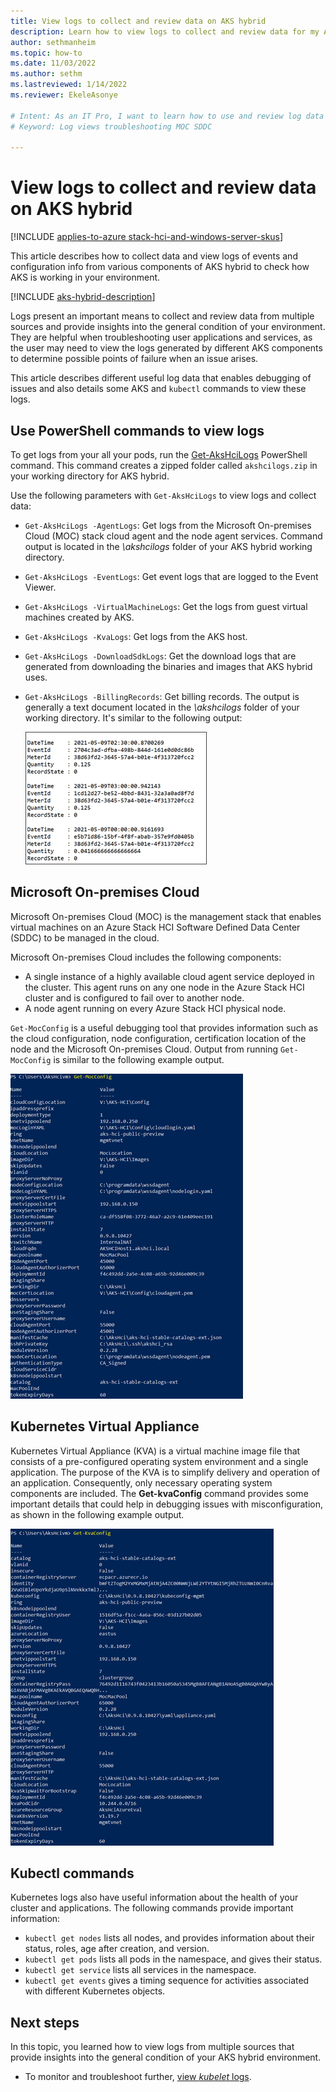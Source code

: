 ```yaml
---
title: View logs to collect and review data on AKS hybrid
description: Learn how to view logs to collect and review data for my Azure Kubernetes Services (AKS) deployment in AKS hybrid.
author: sethmanheim
ms.topic: how-to
ms.date: 11/03/2022
ms.author: sethm 
ms.lastreviewed: 1/14/2022
ms.reviewer: EkeleAsonye

# Intent: As an IT Pro, I want to learn how to use and review log data in order to gain insight to my AKS deployment.
# Keyword: Log views troubleshooting MOC SDDC

---
```


# View logs to collect and review data on AKS hybrid

[!INCLUDE [applies-to-azure stack-hci-and-windows-server-skus](includes/aks-hci-applies-to-skus/aks-hybrid-applies-to-azure-stack-hci-windows-server-sku.md)]

This article describes how to collect data and view logs of events and configuration info from various components of AKS hybrid to check how AKS is working in your environment.

[!INCLUDE [aks-hybrid-description](includes/aks-hybrid-description.md)]

Logs present an important means to collect and review data from multiple sources and provide insights into the general condition of your environment. They are helpful when troubleshooting user applications and services, as the user may need to view the logs generated by different AKS components to determine possible points of failure when an issue arises. 

This article describes different useful log data that enables debugging of issues and also details some AKS and `kubectl` commands to view these logs.

## Use PowerShell commands to view logs

To get logs from your all your pods, run the [Get-AksHciLogs](./reference/ps/get-akshcilogs.md) PowerShell command. This command creates a zipped folder called `akshcilogs.zip` in your working directory for AKS hybrid.

Use the following parameters with `Get-AksHciLogs` to view logs and collect data:

- `Get-AksHciLogs -AgentLogs`: Get logs from the Microsoft On-premises Cloud (MOC) stack cloud agent and the node agent services. Command output is located in the *\akshcilogs* folder of your AKS hybrid working directory.
- `Get-AksHciLogs -EventLogs`: Get event logs that are logged to the Event Viewer.
- `Get-AksHciLogs -VirtualMachineLogs`: Get the logs from guest virtual machines created by AKS.
- `Get-AksHciLogs -KvaLogs`: Get logs from the AKS host.
- `Get-AksHciLogs -DownloadSdkLogs`: Get the download logs that are generated from downloading the binaries and images that AKS hybrid uses.
- `Get-AksHciLogs -BillingRecords`: Get billing records. The output is generally a text document located in the *\akshcilogs* folder of your working directory. It's similar to the following output:

  ![Image of a billing log created by running the Get-AksHciLogs command with the -BillingRecords parameter.](.\media\logs\billing-records.png)

## Microsoft On-premises Cloud

Microsoft On-premises Cloud (MOC) is the management stack that enables virtual machines on an Azure Stack HCI Software Defined Data Center (SDDC) to be managed in the cloud. 

Microsoft On-premises Cloud includes the following components:

- A single instance of a highly available cloud agent service deployed in the cluster. This agent runs on any one node in the Azure Stack HCI cluster and is configured to fail over to another node.
- A node agent running on every Azure Stack HCI physical node.

`Get-MocConfig` is a useful debugging tool that provides information such as the cloud configuration, node configuration, certification location of the node and the Microsoft On-premises Cloud. Output from running `Get-MocConfig` is similar to the following example output.

![Image of example output from running the Get-Moc-Config command for an Azure Stack HCI SDDC.](.\media\logs\get-moc-config.png)

## Kubernetes Virtual Appliance

Kubernetes Virtual Appliance (KVA) is a virtual machine image file that consists of a pre-configured operating system environment and a single application. The purpose of the KVA is to simplify delivery and operation of an application. Consequently, only necessary operating system components are included. The **Get-kvaConfig** command provides some important details that could help in debugging issues with misconfiguration, as shown in the following example output.

![Image of example output from the Get-Kva-Config command, which retrieves a Kubernetes Virtual Appliance configuration.](.\media\logs\get-kva-config.png)

## Kubectl commands

Kubernetes logs also have useful information about the health of your cluster and applications. The following commands provide important information:

- `kubectl get nodes` lists all nodes, and provides information about their status, roles, age after creation, and version.
- `kubectl get pods` lists all pods in the namespace, and gives their status.
- `kubectl get service` lists all services in the namespace.
- `kubectl get events` gives a timing sequence for activities associated with different Kubernetes objects.

## Next steps

In this topic, you learned how to view logs from multiple sources that provide insights into the general condition of your AKS hybrid environment.

- To monitor and troubleshoot further, [view _kubelet_ logs](./get-kubelet-logs.md).
